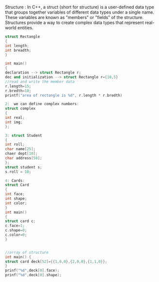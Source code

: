 

Structure :  In C++, a struct (short for structure) is a user-defined data type that groups together variables of different data types under a single name. These variables are known as "members" or "fields" of the structure. Structures provide a way to create complex data types that represent real-world entities.  

```c++
struct Rectangle
{
int length;
int breadth;
}

int main() 
{
declaration --> struct Rectangle r;
dec and initialization --> struct Rectangle r={10,5}
//read and write the member data
r.length=15;
r.bredth=10;
printf("area of rectangle is %d", r.length * r.bredth)

2:  we can define complex numbers:  
struct complex  
{   
int real;  
int img;  
};  

3: struct Student  
{  
int roll;  
char name[25];  
chaer dept[10];  
char address[50];  
};  
struct student s;  
s.roll = 10;  

4: Cards:  
struct Card  
{  
int face;  
int shape;  
int color;  
}  
int main()  
{  
struct card c;  
c.face=1;  
c.shape=0;  
c.color=0;  
}  


//array of structure
int main() {
struct card deck[52]={{1,0,0},{2,0,0},{1,1,0}};
}
prinf("%d",deck[0].face);
prinf("%d",deck[0].shape);
```


